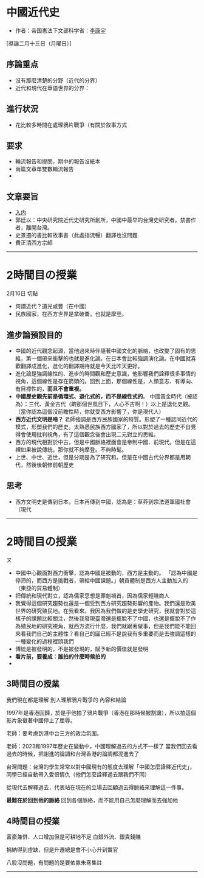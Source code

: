 # 中國近代史
- 作者：帝国憲法下文部科学省：[李康宇](https://www.facebook.com/kangyulii/)

[導論二月十三日（月曜日）]

## 序論重点
- 沒有那麼清楚的分野（近代的分界）
- 近代和現代在華語世界的分界：

## 進行状況
- 花比較多時間在處理鴉片戰爭（有關於敘事方式 

## 要求
- 輪流報告和提問，期中的報告沒紙本
- 兩篇文章單雙數輪流報告
- 

## 文章要旨
- [入内](https://tronclass.scu.edu.tw/course/59359/content#/)
- 郭廷以：中央研究院近代史研究所創所，中國中最早的台灣史研究者。禁書作者，離開台灣。
- 史景遷的書比較故事書（此處指流暢）翻譯也沒問題
- 費正清西方宗師




--- 
# **2時間目の授業**

2月16日
切點
- 何謂近代？道光咸豐（在中國）
- 民族國家，在西方世界是拿破崙。也就是摩登。
## 進步論預設目的

- 中國的近代觀念起源，當他過來時伴隨著中國文化的脈絡，也改變了固有的思維，第一個帶來衝擊的也就是進化論。在日本會比較強調演化論。在中國就喜歡翻譯成進化，進化的翻譯期待就是今天比昨天更好。
- 進化論是強調線性的、進步的時間觀和歷史意識，他影響我們詮釋很多事情的視角，這個線性是存在箭頭的。回到上面，那個線性是，人類意志、有導向、有目標性的，**而且不會重複。**
- **中國歷史觀先前是循環式、退化式的，而不是線性式的**。 中國黃金時代（被認為）：三代、黃金古代（齁那個世風日下，人心不古啊！）以上是退化史觀。（當你認為這個沒前瞻性時，你就受西方影響了，你是現代人）
- **西方近代文明是啥？** 老師強調是西方民族國家的特質。形塑了一種認同近代的模式，形塑我們的歷史。太熟悉民族西方國家了，所以對於過去的歷史不自覺得會使用批判視角，有了這個觀念後會出現二元對立的思維。
- 西方的現代相對於中古，但是中國脈絡裡面會是帝制中國、前現代。但是在這裡如果被說傳統，那你就不夠摩登。不夠時髦。
- 上世、中世、近世，但是分期是為了研究和。但是在中國古代分界都是用朝代，然後後朝修前朝歷史

## 思考

- 西方文明史是傳到日本，日本再傳到中國，認為是：草莽到宗法道軍國社會（現代 


--- 
# **2時間目の授業**
ㄡ
- 中國中心觀面對西力衝擊，認為中國是被動的，西方是主動的。
「認為中國是停滯的，而西方是挑戰者，帶給中國課題。」朝貢體制是西方人主動加入的（東亞的貿易體制）
- 把傳統和現代對立，認為儒家思想是罪魁禍首，因為儒家輕賤商人
- 我覺得這個研究趨勢也還是一個受到西方研究趨勢影響的產物。我們還是歐美世界的研究殖民地。在我看來。我因為我們做的是史學史研究，我就會對於這樣子的課題比較關注，然後我發現臺灣還是擺脫不了中國，也還是擺脫不了作為殖民地的研究視角，就西方流行什麼，我們就跟著做事，但是我們能不能回來看我們自己的主體性？看自己的圖已經不是說我有多重要而是去強調這樣的一種變化的過程裡頭我們
- 傳統是被發明的，不是被發現的，賦予新的價值就是發明
- **看片前，要養成：誰拍的什麼時候拍的**
- 
## **3時間目の授業**
我們現在都是理解 別人理解鴉片戰爭的 內容和結論

1997年是香港回歸，於是乎他拍了鴉片戰爭（香港在那時候被割讓），所以拍這個影片象徵著中國停止了屈辱。

老師：要考慮到港中台三方的政治氛圍。

老師：2023和1997年歷史在變動中，中國理解過去的方式不一樣了
當我們回去看過去的時候，把謝進的論調和台灣香港的論調都混進去了

台灣問題：台灣的學生常常以對中國現有的態度去理解「中國怎麼詮釋近代史」，同學已經自動帶入愛恨情仇（他們怎麼詮釋過去跟我們不同）

從現代去解釋過去，代表站在現在的立場去回顧過去得脈絡來理解這一件事。

**最難在於回到他的脈絡** 回到各個脈絡，而不能用自己怎麼理解而去強加他

## **4時間目の授業**
富豪兼併、人口增加但是可耕地不足
白銀外流、銀貴錢賤

捐納得到虛缺，但是升遷總是會不小心升到實官

八股沒問題，有問題的是要依靠朱熹集註


--- 